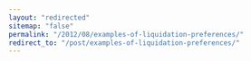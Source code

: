 ```yaml
---
layout: "redirected"
sitemap: "false"
permalink: "/2012/08/examples-of-liquidation-preferences/"
redirect_to: "/post/examples-of-liquidation-preferences/"
---
```




